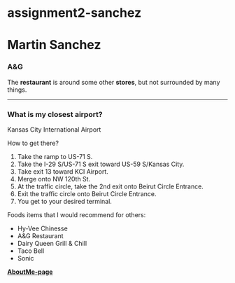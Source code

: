 # assignment2-sanchez

# Martin Sanchez
### A&G
The **restaurant** is around some other **stores**, but not surrounded by many things.<br>

-----

### What is my closest airport?

Kansas City International Airport

How to get there?
1. Take the ramp to US-71 S.
2. Take the I-29 S/US-71 S exit toward US-59 S/Kansas City.
3. Take exit 13 toward KCI Airport.
4. Merge onto NW 120th St.
5. At the traffic circle, take the 2nd exit onto Beirut Circle Entrance.
6. Exit the traffic circle onto Beirut Circle Entrance.
7. You get to your desired terminal.

Foods items that I would recommend for others:
* Hy-Vee Chinesse
* A&G Restaurant
* Dairy Queen Grill & Chill
* Taco Bell
* Sonic

**[AboutMe-page](AboutMe.md)**
